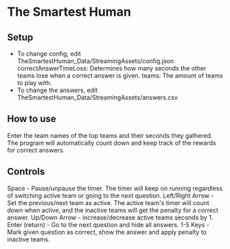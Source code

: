 # The Smartest Human

## Setup
- To change config, edit TheSmartestHuman_Data/StreamingAssets/config.json
  correctAnswerTimeLoss: Determines how many seconds the other teams lose when a correct answer is given.
  teams: The amount of teams to play with.
- To change the answers, edit TheSmartestHuman_Data/StreamingAssets/answers.csv

## How to use
Enter the team names of the top teams and their seconds they gathered.
The program will automatically count down and keep track of the rewards for correct answers.

## Controls
Space - Pause/unpause the timer. The timer will keep on running regardless of switching active team or going to the next question.
Left/Right Arrow - Set the previous/next team as active. The active team's timer will count down when active, and the inactive teams will get the penalty for a correct answer.
Up/Down Arrow - increase/decrease active teams seconds by 1.
Enter (return) - Go to the next question and hide all answers.
1-5 Keys - Mark given question as correct, show the answer and apply penalty to inactive teams.
